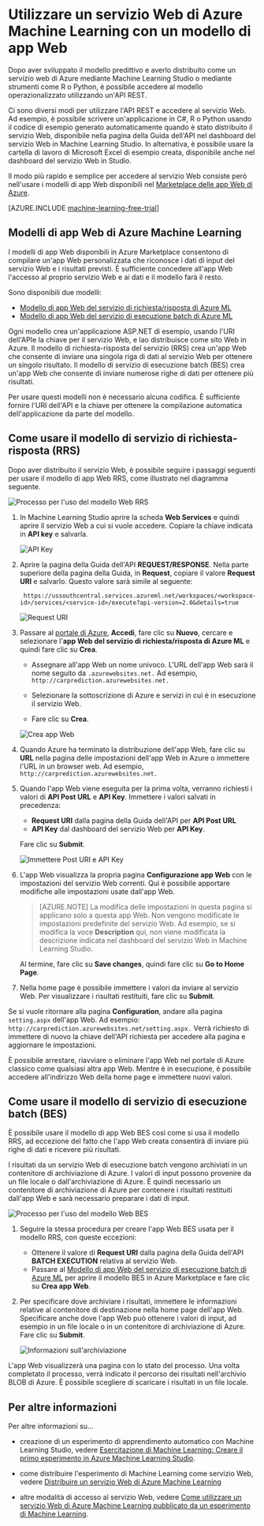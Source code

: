 <properties
	pageTitle="Utilizzare un servizio Web di Machine Learning con un modello di app Web | Microsoft Azure"
	description="Usare un modello di app Web in Azure Marketplace per utilizzare un servizio Web predittivo in Azure Machine Learning."
	keywords="servizio Web,messa in funzione,API REST,Machine Learning"
	services="machine-learning"
	documentationCenter=""
	authors="garyericson"
	manager="paulettm"
	editor="cgronlun"/>

<tags
	ms.service="machine-learning"
	ms.workload="data-services"
	ms.tgt_pltfrm="na"
	ms.devlang="na"
	ms.topic="article"
	ms.date="10/26/2015"
	ms.author="garye;raymondl"/>

# Utilizzare un servizio Web di Azure Machine Learning con un modello di app Web

Dopo aver sviluppato il modello predittivo e averlo distribuito come un servizio web di Azure mediante Machine Learning Studio o mediante strumenti come R o Python, è possibile accedere al modello operazionalizzato utilizzando un'API REST.

Ci sono diversi modi per utilizzare l'API REST e accedere al servizio Web. Ad esempio, è possibile scrivere un'applicazione in C#, R o Python usando il codice di esempio generato automaticamente quando è stato distribuito il servizio Web, disponibile nella pagina della Guida dell'API nel dashboard del servizio Web in Machine Learning Studio. In alternativa, è possibile usare la cartella di lavoro di Microsoft Excel di esempio creata, disponibile anche nel dashboard del servizio Web in Studio.

Il modo più rapido e semplice per accedere al servizio Web consiste però nell'usare i modelli di app Web disponibili nel [Marketplace delle app Web di Azure](https://azure.microsoft.com/marketplace/web-applications/all/).

[AZURE.INCLUDE [machine-learning-free-trial](../../includes/machine-learning-free-trial.md)]

## Modelli di app Web di Azure Machine Learning

I modelli di app Web disponibili in Azure Marketplace consentono di compilare un'app Web personalizzata che riconosce i dati di input del servizio Web e i risultati previsti. È sufficiente concedere all'app Web l'accesso al proprio servizio Web e ai dati e il modello farà il resto.

Sono disponibili due modelli:

- [Modello di app Web del servizio di richiesta/risposta di Azure ML](https://azure.microsoft.com/marketplace/partners/microsoft/azuremlaspnettemplateforrrs/)
- [Modello di app Web del servizio di esecuzione batch di Azure ML](https://azure.microsoft.com/marketplace/partners/microsoft/azuremlbeswebapptemplate/)

Ogni modello crea un'applicazione ASP.NET di esempio, usando l'URI dell'APIe la chiave per il servizio Web, e lao distribuisce come sito Web in Azure. Il modello di richiesta-risposta del servizio (RRS) crea un'app Web che consente di inviare una singola riga di dati al servizio Web per ottenere un singolo risultato. Il modello di servizio di esecuzione batch (BES) crea un'app Web che consente di inviare numerose righe di dati per ottenere più risultati.

Per usare questi modelli non è necessario alcuna codifica. È sufficiente fornire l'URI dell'API e la chiave per ottenere la compilazione automatica dell'applicazione da parte del modello.

## Come usare il modello di servizio di richiesta-risposta (RRS)

Dopo aver distribuito il servizio Web, è possibile seguire i passaggi seguenti per usare il modello di app Web RRS, come illustrato nel diagramma seguente.

![Processo per l'uso del modello Web RRS][image1]

1. In Machine Learning Studio aprire la scheda **Web Services** e quindi aprire il servizio Web a cui si vuole accedere. Copiare la chiave indicata in **API key** e salvarla.

	![API Key][image3]

2. Aprire la pagina della Guida dell'API **REQUEST/RESPONSE**. Nella parte superiore della pagina della Guida, in **Request**, copiare il valore **Request URI** e salvarlo. Questo valore sarà simile al seguente:

		https://ussouthcentral.services.azureml.net/workspaces/<workspace-id>/services/<service-id>/execute?api-version=2.0&details=true

	![Request URI][image4]

3. Passare al [portale di Azure](https://portal.azure.com), **Accedi**, fare clic su **Nuovo**, cercare e selezionare l'**app Web del servizio di richiesta/risposta di Azure ML** e quindi fare clic su **Crea**.

	- Assegnare all'app Web un nome univoco. L'URL dell'app Web sarà il nome seguito da `.azurewebsites.net.` Ad esempio, `http://carprediction.azurewebsites.net.`

	- Selezionare la sottoscrizione di Azure e servizi in cui è in esecuzione il servizio Web.

	- Fare clic su **Crea**.

	![Crea app Web][image5]

4. Quando Azure ha terminato la distribuzione dell'app Web, fare clic su **URL** nella pagina delle impostazioni dell'app Web in Azure o immettere l'URL in un browser web. Ad esempio, `http://carprediction.azurewebsites.net.`

5. Quando l'app Web viene eseguita per la prima volta, verranno richiesti i valori di **API Post URL** e **API Key**. Immettere i valori salvati in precedenza:
	- **Request URI** dalla pagina della Guida dell'API per **API Post URL**
	- **API Key** dal dashboard del servizio Web per **API Key**.

	Fare clic su **Submit**.

	![Immettere Post URI e API Key][image6]

6. L'app Web visualizza la propria pagina **Configurazione app Web** con le impostazioni del servizio Web correnti. Qui è possibile apportare modifiche alle impostazioni usate dall'app Web.

	> [AZURE.NOTE] La modifica delle impostazioni in questa pagina si applicano solo a questa app Web. Non vengono modificate le impostazioni predefinite del servizio Web. Ad esempio, se si modifica la voce **Description** qui, non viene modificata la descrizione indicata nel dashboard del servizio Web in Machine Learning Studio.

	Al termine, fare clic su **Save changes**, quindi fare clic su **Go to Home Page**.

7. Nella home page è possibile immettere i valori da inviare al servizio Web. Per visualizzare i risultati restituiti, fare clic su **Submit**.

Se si vuole ritornare alla pagina **Configuration**, andare alla pagina `setting.aspx` dell'app Web. Ad esempio: `http://carprediction.azurewebsites.net/setting.aspx.` Verrà richiesto di immettere di nuovo la chiave dell'API richiesta per accedere alla pagina e aggiornare le impostazioni.

È possibile arrestare, riavviare o eliminare l'app Web nel portale di Azure classico come qualsiasi altra app Web. Mentre è in esecuzione, è possibile accedere all'indirizzo Web della home page e immettere nuovi valori.

## Come usare il modello di servizio di esecuzione batch (BES)

È possibile usare il modello di app Web BES così come si usa il modello RRS, ad eccezione del fatto che l'app Web creata consentirà di inviare più righe di dati e ricevere più risultati.

I risultati da un servizio Web di esecuzione batch vengono archiviati in un contenitore di archiviazione di Azure. I valori di input possono provenire da un file locale o dall'archiviazione di Azure. È quindi necessario un contenitore di archiviazione di Azure per contenere i risultati restituiti dall'app Web e sarà necessario preparare i dati di input.

![Processo per l'uso del modello Web BES][image2]

1. Seguire la stessa procedura per creare l'app Web BES usata per il modello RRS, con queste eccezioni:
	- Ottenere il valore di **Request URI** dalla pagina della Guida dell'API **BATCH EXECUTION** relativa al servizio Web.
	- Passare al [Modello di app Web del servizio di esecuzione batch di Azure ML](https://azure.microsoft.com/marketplace/partners/microsoft/azuremlbeswebapptemplate/) per aprire il modello BES in Azure Marketplace e fare clic su **Crea app Web**.

2. Per specificare dove archiviare i risultati, immettere le informazioni relative al contenitore di destinazione nella home page dell'app Web. Specificare anche dove l'app Web può ottenere i valori di input, ad esempio in un file locale o in un contenitore di archiviazione di Azure. Fare clic su **Submit**.

	![Informazioni sull'archiviazione][image7]

L'app Web visualizzerà una pagina con lo stato del processo. Una volta completato il processo, verrà indicato il percorso dei risultati nell'archivio BLOB di Azure. È possibile scegliere di scaricare i risultati in un file locale.

## Per altre informazioni

Per altre informazioni su...

- creazione di un esperimento di apprendimento automatico con Machine Learning Studio, vedere [Esercitazione di Machine Learning: Creare il primo esperimento in Azure Machine Learning Studio](machine-learning-create-experiment.md).

- come distribuire l'esperimento di Machine Learning come servizio Web, vedere [Distribuire un servizio Web di Azure Machine Learning](machine-learning-publish-a-machine-learning-web-service.md)

- altre modalità di accesso al servizio Web, vedere [Come utilizzare un servizio Web di Azure Machine Learning pubblicato da un esperimento di Machine Learning](machine-learning-consume-web-services.md).


[image1]: media\machine-learning-consume-web-service-with-web-app-template\rrs-web-template-flow.png
[image2]: media\machine-learning-consume-web-service-with-web-app-template\bes-web-template-flow.png
[image3]: media\machine-learning-consume-web-service-with-web-app-template\api-key.png
[image4]: media\machine-learning-consume-web-service-with-web-app-template\post-uri.png
[image5]: media\machine-learning-consume-web-service-with-web-app-template\create-web-app.png
[image6]: media\machine-learning-consume-web-service-with-web-app-template\web-service-info.png
[image7]: media\machine-learning-consume-web-service-with-web-app-template\storage.png

<!---HONumber=AcomDC_0128_2016-->